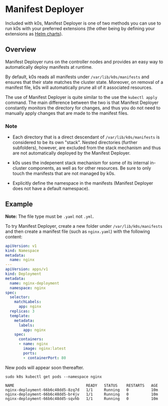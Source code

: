 # Manifest Deployer

Included with k0s, Manifest Deployer is one of two methods you can use to run k0s with your preferred extensions (the other being by defining your extensions as [Helm charts](helm-charts.md)).

## Overview

Manifest Deployer runs on the controller nodes and provides an easy way to automatically deploy manifests at runtime.

By default, k0s reads all manifests under `/var/lib/k0s/manifests` and ensures that their state matches the cluster state. Moreover, on removal of a manifest file, k0s will automatically prune all of it associated resources.

The use of Manifest Deployer is quite similar to the use the `kubectl apply` command. The main difference between the two is that Manifest Deployer constantly monitors the directory for changes, and thus you do not need to manually apply changes that are made to the manifest files.

### Note

- Each directory that is a direct descendant of `/var/lib/k0s/manifests` is considered to be its own "stack". Nested directories (further subfolders), however, are excluded from the stack mechanism and thus are not automatically deployed by the Manifest Deployer.

- k0s uses the indepenent stack mechanism for some of its internal in-cluster components, as well as for other resources. Be sure to only touch the manifests that are not managed by k0s.

- Explicitly define the namespace in the manifests (Manifest Deployer does not have a default namespace).

## Example

**Note:** The file type must be `.yaml` not `.yml`.

To try Manifest Deployer, create a new folder under `/var/lib/k0s/manifests` and then create a manifest file (such as `nginx.yaml`) with the following content:

```yaml
apiVersion: v1
kind: Namespace
metadata:
  name: nginx
---
apiVersion: apps/v1
kind: Deployment
metadata:
  name: nginx-deployment
  namespace: nginx
spec:
  selector:
    matchLabels:
      app: nginx
  replicas: 3
  template:
    metadata:
      labels:
        app: nginx
    spec:
      containers:
      - name: nginx
        image: nginx:latest
        ports:
        - containerPort: 80
```

New pods will appear soon thereafter.

```shell
sudo k0s kubectl get pods --namespace nginx
```

```shell
NAME                                READY   STATUS    RESTARTS   AGE
nginx-deployment-66b6c48dd5-8zq7d   1/1     Running   0          10m
nginx-deployment-66b6c48dd5-br4jv   1/1     Running   0          10m
nginx-deployment-66b6c48dd5-sqvhb   1/1     Running   0          10m
```
